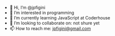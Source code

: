 - 👋 Hi, I’m @jpfigini
- 👀 I’m interested in programming
- 🌱 I’m currently learning JavaScript at Coderhouse
- 💞️ I’m looking to collaborate on: not shure yet
- 📫 How to reach me: jpfigini@gmail.com

<!---
jpfigini/jpfigini is a ✨ special ✨ repository because its `README.md` (this file) appears on your GitHub profile.
You can click the Preview link to take a look at your changes.
--->

